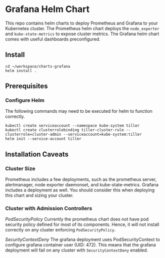 # Grafana Helm Chart

This repo contains helm charts to deploy Prometheus and Grafana to your
Kubernetes cluster. The Prometheus helm chart deploys the `node_exporter` and
`kube-state-metrics` to expose cluster metrics. The Grafana helm chart comes
with useful dashboards preconfigured.

## Install

```
cd ~/workspace/charts-grafana
helm install .
```

## Prerequisites

### Configure Helm

The following commands may need to be executed for helm to function correctly.

```
kubectl create serviceaccount --namespace kube-system tiller
kubectl create clusterrolebinding tiller-cluster-rule --clusterrole=cluster-admin --serviceaccount=kube-system:tiller
helm init --service-account tiller
```

## Installation Caveats

### Cluster Size

Prometheus includes a few deployments, such as the prometheus server,
alertmanager, node exporter daemonset, and kube-state-metrics. Grafana
includes a deployment as well. You should consider this when deploying this
chart and sizing your cluster.

### Cluster with Admission Controllers

_PodSecurityPolicy_
Currently the prometheus chart does not have pod security policy defined for
most of its components. Hence, it will not install correctly on any cluster
enforcing `PodSecurityPolicy`.

_SecurityContextDeny_
The grafana deployment uses PodSecurityContext to configure grafana
container user (UID: 472). This means that the grafana deployment will
fail on any cluster with `SecurityContextDeny` enabled.
